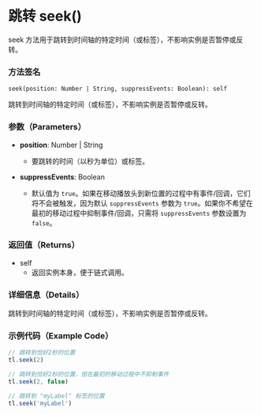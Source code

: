 # 跳转 seek()

seek 方法用于跳转到时间轴的特定时间（或标签），不影响实例是否暂停或反转。

### 方法签名

```plaintext
seek(position: Number | String, suppressEvents: Boolean): self
```

跳转到时间轴的特定时间（或标签），不影响实例是否暂停或反转。

### 参数（Parameters）

- **position**: Number | String

  - 要跳转的时间（以秒为单位）或标签。

- **suppressEvents**: Boolean
  - 默认值为 `true`。如果在移动播放头到新位置的过程中有事件/回调，它们将不会被触发，因为默认 `suppressEvents` 参数为 `true`。如果你不希望在最初的移动过程中抑制事件/回调，只需将 `suppressEvents` 参数设置为 `false`。

### 返回值（Returns）

- self
  - 返回实例本身，便于链式调用。

### 详细信息（Details）

跳转到时间轴的特定时间（或标签），不影响实例是否暂停或反转。

### 示例代码（Example Code）

```javascript
// 跳转到恰好2秒的位置
tl.seek(2)

// 跳转到恰好2秒的位置，但在最初的移动过程中不抑制事件
tl.seek(2, false)

// 跳转到 "myLabel" 标签的位置
tl.seek('myLabel')
```
